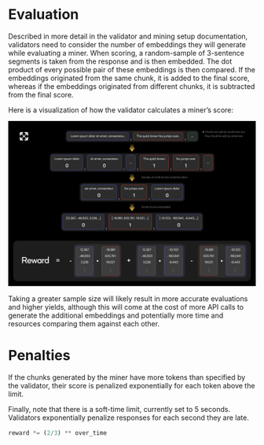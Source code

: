 # Evaluation

Described in more detail in the validator and mining setup documentation, validators need to consider the number of embeddings they will generate while evaluating a miner. When scoring, a random-sample of 3-sentence segments is taken from the response and is then embedded. The dot product of every possible pair of these embeddings is then compared. If the embeddings originated from the same chunk, it is added to the final score, whereas if the embeddings originated from different chunks, it is subtracted from the final score.

Here is a visualization of how the validator calculates a miner’s score:

![evaluations](../assets/evaluations.png)

Taking a greater sample size will likely result in more accurate evaluations and higher yields, although this will come at the cost of more API calls to generate the additional embeddings and potentially more time and resources comparing them against each other.

# Penalties

If the chunks generated by the miner have more tokens than specified by the validator, their score is penalized exponentially for each token above the limit.

Finally, note that there is a soft-time limit, currently set to 5 seconds. Validators exponentially penalize responses for each second they are late.
```python
reward *= (2/3) ** over_time
```